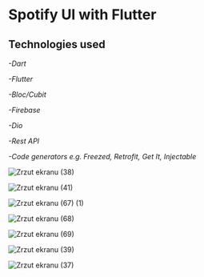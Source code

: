 <h1>Spotify UI with Flutter</h1>

<h2>Technologies used</h2>

<p><em>-Dart</p></em>
<p><em>-Flutter</p></em>
<p><em>-Bloc/Cubit</p></em>
<p><em>-Firebase</p></em>
<p><em>-Dio</p></em>
<p><em>-Rest API</p></em>
<p><em>-Code generators e.g. Freezed, Retrofit, Get It, Injectable</p></em>

![Zrzut ekranu (38)](https://user-images.githubusercontent.com/119433777/218543491-96d1d58d-16bf-4991-b4ce-af00547fae03.png)

![Zrzut ekranu (41)](https://user-images.githubusercontent.com/119433777/218543538-c7510ca5-9d75-43c8-8249-1859672810b3.png)

![Zrzut ekranu (67) (1)](https://user-images.githubusercontent.com/119433777/231615331-f2269c6d-61ea-4b21-a35a-f6ae45993540.png)

![Zrzut ekranu (68)](https://user-images.githubusercontent.com/119433777/231615349-f0f385c1-268b-49fa-a8de-1382fd172d20.png)

![Zrzut ekranu (69)](https://user-images.githubusercontent.com/119433777/231615361-eb1bb073-1e63-47e2-ab22-c53e75db35c7.png)

![Zrzut ekranu (39)](https://user-images.githubusercontent.com/119433777/218543611-7664e627-9461-40d2-b33f-29c99b1b8a8e.png)

![Zrzut ekranu (37)](https://user-images.githubusercontent.com/119433777/218543630-944de1ab-1c9e-4cc6-ab6b-0e1f242b76bd.png)





